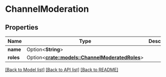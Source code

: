 # ChannelModeration

## Properties

Name | Type | Description | Notes
------------ | ------------- | ------------- | -------------
**name** | Option<**String**> |  | [optional]
**roles** | Option<[**crate::models::ChannelModeratedRoles**](ChannelModeratedRoles.md)> |  | [optional]

[[Back to Model list]](../README.md#documentation-for-models) [[Back to API list]](../README.md#documentation-for-api-endpoints) [[Back to README]](../README.md)


